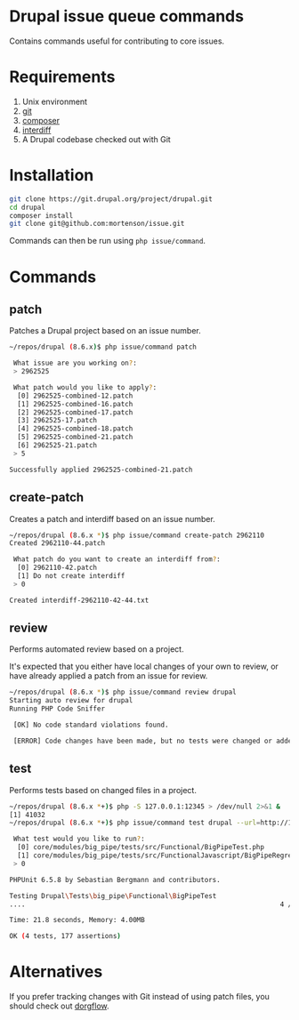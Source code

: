 # Drupal issue queue commands

Contains commands useful for contributing to core issues.

# Requirements

1. Unix environment
1. [git](https://git-scm.com/downloads)
1. [composer](https://getcomposer.org/)
1. [interdiff](http://freshmeat.sourceforge.net/projects/patchutils)
1. A Drupal codebase checked out with Git

# Installation

```bash
git clone https://git.drupal.org/project/drupal.git
cd drupal
composer install
git clone git@github.com:mortenson/issue.git
```

Commands can then be run using `php issue/command`.

# Commands

## patch

Patches a Drupal project based on an issue number.

```bash
~/repos/drupal (8.6.x)$ php issue/command patch

 What issue are you working on?:
 > 2962525

 What patch would you like to apply?:
  [0] 2962525-combined-12.patch
  [1] 2962525-combined-16.patch
  [2] 2962525-combined-17.patch
  [3] 2962525-17.patch
  [4] 2962525-combined-18.patch
  [5] 2962525-combined-21.patch
  [6] 2962525-21.patch
 > 5

Successfully applied 2962525-combined-21.patch
```

## create-patch

Creates a patch and interdiff based on an issue number.

```bash
~/repos/drupal (8.6.x *)$ php issue/command create-patch 2962110
Created 2962110-44.patch

 What patch do you want to create an interdiff from?:
  [0] 2962110-42.patch
  [1] Do not create interdiff
 > 0

Created interdiff-2962110-42-44.txt
```

## review

Performs automated review based on a project.

It's expected that you either have local changes of your own to review, or have
already applied a patch from an issue for review.

```bash
~/repos/drupal (8.6.x *)$ php issue/command review drupal
Starting auto review for drupal
Running PHP Code Sniffer

 [OK] No code standard violations found.

 [ERROR] Code changes have been made, but no tests were changed or added.
```

## test

Performs tests based on changed files in a project.

```bash
~/repos/drupal (8.6.x *+)$ php -S 127.0.0.1:12345 > /dev/null 2>&1 &
[1] 41032
~/repos/drupal (8.6.x *+)$ php issue/command test drupal --url=http://127.0.0.1:12345

 What test would you like to run?:
  [0] core/modules/big_pipe/tests/src/Functional/BigPipeTest.php
  [1] core/modules/big_pipe/tests/src/FunctionalJavascript/BigPipeRegressionTest.php
 > 0

PHPUnit 6.5.8 by Sebastian Bergmann and contributors.

Testing Drupal\Tests\big_pipe\Functional\BigPipeTest
....                                                                4 / 4 (100%)

Time: 21.8 seconds, Memory: 4.00MB

OK (4 tests, 177 assertions)
```

# Alternatives

If you prefer tracking changes with Git instead of using patch files, you
should check out [dorgflow](https://github.com/joachim-n/dorgflow).

